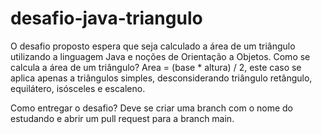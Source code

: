 # desafio-java-triangulo

O desafio proposto espera que seja calculado a área de um triângulo utilizando a linguagem Java e noções de Orientação a Objetos.
Como se calcula a área de um triângulo? Area = (base * altura) / 2, este caso se aplica apenas a triângulos simples, desconsiderando triângulo retângulo, equilátero, isósceles e escaleno. 

Como entregar o desafio?
Deve se criar uma branch com o nome do estudando e abrir um pull request para a branch main.
